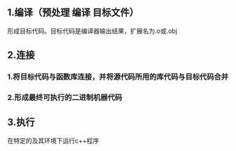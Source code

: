 ## 1.编译（预处理 编译 目标文件）
形成目标代码。目标代码是编译器输出结果，扩展名为.o或.obj
## 2.连接
### 1.将目标代码与函数库连接，并将源代码所用的库代码与目标代码合并
### 2.形成最终可执行的二进制机器代码
## 3.执行
在特定的及其环境下运行c++程序